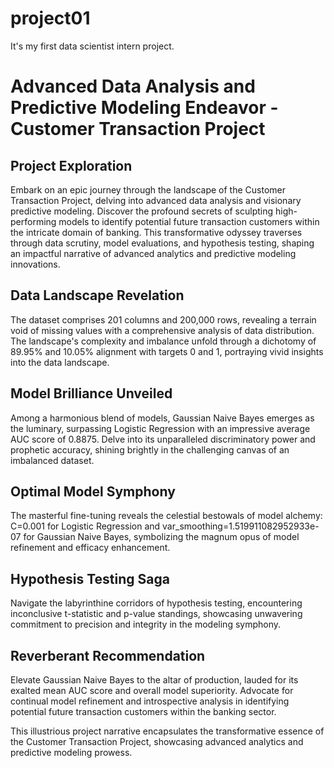 # project01
 It's my first data scientist intern project.  
# Advanced Data Analysis and Predictive Modeling Endeavor - Customer Transaction Project

## Project Exploration
Embark on an epic journey through the landscape of the Customer Transaction Project, delving into advanced data analysis and visionary predictive modeling. Discover the profound secrets of sculpting high-performing models to identify potential future transaction customers within the intricate domain of banking. This transformative odyssey traverses through data scrutiny, model evaluations, and hypothesis testing, shaping an impactful narrative of advanced analytics and predictive modeling innovations.

## Data Landscape Revelation
The dataset comprises 201 columns and 200,000 rows, revealing a terrain void of missing values with a comprehensive analysis of data distribution. The landscape's complexity and imbalance unfold through a dichotomy of 89.95% and 10.05% alignment with targets 0 and 1, portraying vivid insights into the data landscape.

## Model Brilliance Unveiled
Among a harmonious blend of models, Gaussian Naive Bayes emerges as the luminary, surpassing Logistic Regression with an impressive average AUC score of 0.8875. Delve into its unparalleled discriminatory power and prophetic accuracy, shining brightly in the challenging canvas of an imbalanced dataset.

## Optimal Model Symphony
The masterful fine-tuning reveals the celestial bestowals of model alchemy: C=0.001 for Logistic Regression and var_smoothing=1.519911082952933e-07 for Gaussian Naive Bayes, symbolizing the magnum opus of model refinement and efficacy enhancement.

## Hypothesis Testing Saga
Navigate the labyrinthine corridors of hypothesis testing, encountering inconclusive t-statistic and p-value standings, showcasing unwavering commitment to precision and integrity in the modeling symphony.

## Reverberant Recommendation
Elevate Gaussian Naive Bayes to the altar of production, lauded for its exalted mean AUC score and overall model superiority. Advocate for continual model refinement and introspective analysis in identifying potential future transaction customers within the banking sector.

This illustrious project narrative encapsulates the transformative essence of the Customer Transaction Project, showcasing advanced analytics and predictive modeling prowess.

